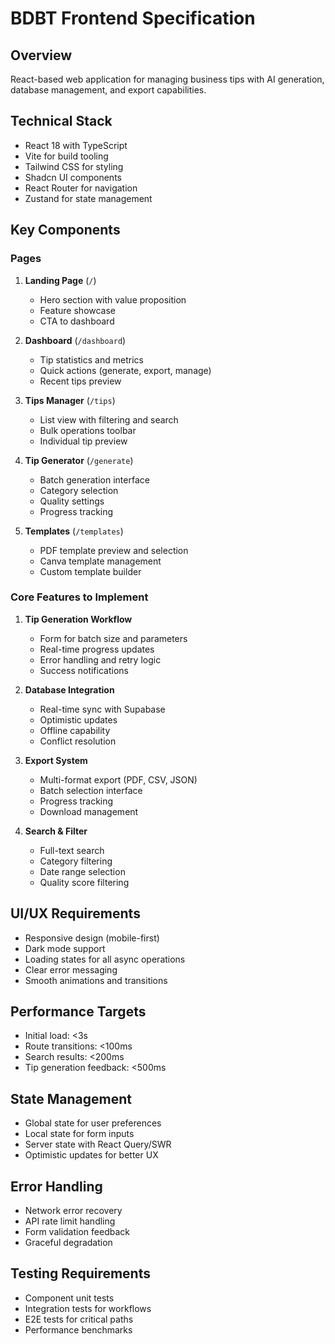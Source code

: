 # BDBT Frontend Specification

## Overview
React-based web application for managing business tips with AI generation, database management, and export capabilities.

## Technical Stack
- React 18 with TypeScript
- Vite for build tooling
- Tailwind CSS for styling
- Shadcn UI components
- React Router for navigation
- Zustand for state management

## Key Components

### Pages
1. **Landing Page** (`/`)
   - Hero section with value proposition
   - Feature showcase
   - CTA to dashboard

2. **Dashboard** (`/dashboard`)
   - Tip statistics and metrics
   - Quick actions (generate, export, manage)
   - Recent tips preview

3. **Tips Manager** (`/tips`)
   - List view with filtering and search
   - Bulk operations toolbar
   - Individual tip preview

4. **Tip Generator** (`/generate`)
   - Batch generation interface
   - Category selection
   - Quality settings
   - Progress tracking

5. **Templates** (`/templates`)
   - PDF template preview and selection
   - Canva template management
   - Custom template builder

### Core Features to Implement

1. **Tip Generation Workflow**
   - Form for batch size and parameters
   - Real-time progress updates
   - Error handling and retry logic
   - Success notifications

2. **Database Integration**
   - Real-time sync with Supabase
   - Optimistic updates
   - Offline capability
   - Conflict resolution

3. **Export System**
   - Multi-format export (PDF, CSV, JSON)
   - Batch selection interface
   - Progress tracking
   - Download management

4. **Search & Filter**
   - Full-text search
   - Category filtering
   - Date range selection
   - Quality score filtering

## UI/UX Requirements
- Responsive design (mobile-first)
- Dark mode support
- Loading states for all async operations
- Clear error messaging
- Smooth animations and transitions

## Performance Targets
- Initial load: <3s
- Route transitions: <100ms
- Search results: <200ms
- Tip generation feedback: <500ms

## State Management
- Global state for user preferences
- Local state for form inputs
- Server state with React Query/SWR
- Optimistic updates for better UX

## Error Handling
- Network error recovery
- API rate limit handling
- Form validation feedback
- Graceful degradation

## Testing Requirements
- Component unit tests
- Integration tests for workflows
- E2E tests for critical paths
- Performance benchmarks